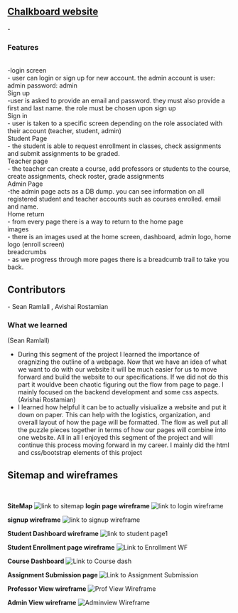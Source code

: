 <h2><a href="https://chalkboard20.slimjim3094.repl.co/html/index.htm">Chalkboard website</a></h2>
-
<h3>Features</h3></br>
  -login screen<br/>
   - user can login or sign up for new account. the admin account is user: admin password: admin<br/>
 Sign up<br/>
  -user is asked to provide an email and password. they must also provide a first and last name. the role must be chosen upon sign up<br/>
 Sign in<br/>
  - user is taken to a specific screen depending on the role associated with their account (teacher, student, admin)<br/>
  Student Page<br/>
   - the student is able to request enrollment in classes, check assignments and submit assignments to be graded.<br/>
  Teacher page<br/>
   - the teacher can create a course, add professors or students to the course, create assignments, check roster, grade assignments<br/>
   Admin Page<br/>
   -the admin page acts as a DB dump. you can see information on all registered student and teacher accounts such as courses enrolled. email and name.<br/>
 Home return<br/>
  - from every page there is a way to return to the home page<br/>
 images<br/>
  - there is an images used at the home screen, dashboard, admin logo, home logo (enroll screen)<br/>
 breadcrumbs<br/>
  - as we progress through more pages there is a breadcumb trail to take you back.<br/>
<h2>Contributors</h2>
- Sean Ramlall
, Avishai Rostamian

 <h3>What we learned</h3>

(Sean Ramlall)
- During this segment of the project I learned the importance of oragnizing the outline of a webpage. Now that we have an idea of what we want to do with our website it will be much easier for us to move forward and build the website to our specifications. If we did not do this part it wouldve been chaotic figuring out the flow from page to page.
I mainly focused on the backend development and some css aspects.
(Avishai Rostamian)
- I learned how helpful it can be to actually visiualize a website and put it down on paper. This can help with the logistics, organization, and overall layout of how the page will be formatted. The flow as well put all the puzzle pieces together in terms of how our pages will combine into one website. All in all I enjoyed this segment of the project and will continue this process moving forward in my career. I mainly did the html and css/bootstrap elements of this project

<h2>Sitemap and wireframes</h2>
<br>

<!--Links-->
**SiteMap**
![link to sitemap](https://slimslim94.github.io/chalkboard.github.io/sitemap.jpg)
**login page wireframe**
![link to login wireframe](https://slimslim94.github.io/chalkboard.github.io/Wireframe_Login.jpg)

**signup wireframe**
![link to signup wireframe](https://slimslim94.github.io/chalkboard.github.io/wireframe_signup_page.jpg)

**Student Dashboard wireframe**
![link to student page1](https://slimslim94.github.io/chalkboard.github.io/wireframe_studentpage1(dashboard).jpg)

**Student Enrollment page wireframe**
![Link to Enrollment WF](https://slimslim94.github.io/chalkboard.github.io/wireframe_Studentpg2_enrollment.jpg)

**Course Dashboard**
![Link to Course dash](https://slimslim94.github.io/chalkboard.github.io/wireframe_Studentpage3_coursepg.jpg)

**Assignment Submission page**
![Link to Assignment Submission](https://slimslim94.github.io/chalkboard.github.io/wireframe_studentpage4_assignmentsubmission.jpg)

**Professor View wireframe**
![Prof View Wireframe](https://slimslim94.github.io/chalkboard.github.io/WireframeProfessor.jpg)

**Admin View wireframe**
![Adminview Wireframe](https://slimslim94.github.io/chalkboard.github.io/adminView.jpg)
